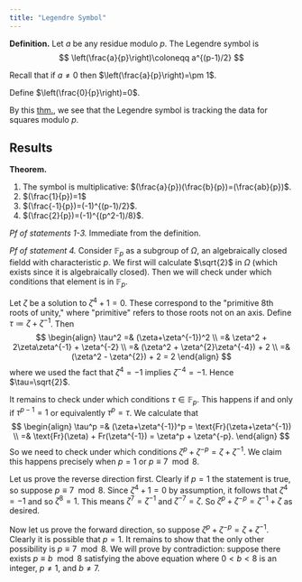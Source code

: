 ```yaml
---
title: "Legendre Symbol"
---
```


**Definition.** Let $a$ be any residue modulo $p$. The Legendre symbol is 
$$
\left(\frac{a}{p}\right)\coloneqq a^{(p-1)/2} 
$$

Recall that if $a\neq 0$ then $\left(\frac{a}{p}\right)=\pm 1$.

Define $\left(\frac{0}{p}\right)=0$.

By this [thm.](<notes/ntpy/Theorems/Field Theory/Field Characteristic and Squares.md>), we see that the Legendre symbol is tracking the data for squares modulo $p$.

## Results

**Theorem.** 
1. The symbol is multiplicative: $(\frac{a}{p})(\frac{b}{p})=(\frac{ab}{p})$.
2. $(\frac{1}{p})=1$
3. $(\frac{-1}{p})=(-1)^{(p-1)/2}$.
4. $(\frac{2}{p})=(-1)^{(p^2-1)/8}$.

_Pf of statements 1-3._ Immediate from the definition.

_Pf of statement 4._ Consider $\mathbb{F}_p$ as a subgroup of $\Omega$, an algebraically closed fieldd with characteristic $p$. We first will calculate $\sqrt{2}$ in $\Omega$ (which exists since it is algebraically closed). Then we will check under which conditions that element is in $\mathbb{F}_p$. 

Let $\zeta$ be a solution to $\zeta^4+1=0$. These correspond to the "primitive 8th roots of unity," where "primitive" refers to those roots not on an axis. Define $\tau\coloneqq\zeta+\zeta^{-1}$. Then
$$
\begin{align}
\tau^2 =& (\zeta+\zeta^{-1})^2 \\
=& \zeta^2 + 2\zeta\zeta^{-1} + \zeta^{-2} \\
=& (\zeta^2 + \zeta^{2}\zeta^{-4}) + 2 \\
=& (\zeta^2 - \zeta^{2}) + 2 = 2
\end{align}
$$
where we used the fact that $\zeta^4=-1$ implies $\zeta^{-4}=-1$. Hence $\tau=\sqrt{2}$. 

It remains to check under which conditions $\tau\in\mathbb{F}_p$. This happens if and only if $\tau^{p-1}=1$ or equivalently $\tau^p = \tau$. We calculate that
$$
\begin{align}
\tau^p =& (\zeta+\zeta^{-1})^p = \text{Fr}(\zeta+\zeta^{-1}) \\
=& \text{Fr}(\zeta) + Fr(\zeta^{-1}) = \zeta^p + \zeta^{-p}.
\end{align}
$$
So we need to check under which conditions $\zeta^p+\zeta^{-p}=\zeta+\zeta^{-1}$. We claim this happens precisely when $p=1$ or $p\equiv 7\mod 8$.

Let us prove the reverse direction first. Clearly if $p=1$ the statement is true, so suppose $p\equiv 7\mod 8$. Since $\zeta^4+1=0$ by assumption, it follows that $\zeta^4=-1$ and so $\zeta^8=1$. This means $\zeta^7=\zeta^{-1}$ and $\zeta^{-7}=\zeta$. So $\zeta^p+\zeta^{-p}=\zeta^{-1}+\zeta$ as desired.

Now let us prove the forward direction, so suppose $\zeta^p+\zeta^{-p}=\zeta+\zeta^{-1}$. Clearly it is possible that $p=1$. It remains to show that the only other possibility is $p\equiv 7\mod 8$. We will prove by contradiction: suppose there exists $p\equiv b\mod 8$ satisfying the above equation where $0<b<8$ is an integer, $p\neq 1$, and $b\neq 7$.
